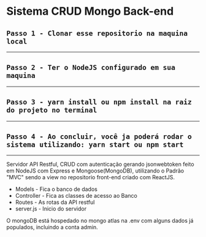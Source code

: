 # Sistema CRUD Mongo Back-end

## `Passo 1 - Clonar esse repositorio na maquina local`

---

## `Passo 2 - Ter o NodeJS configurado em sua maquina`

---

## `Passo 3 - yarn install ou npm install na raiz do projeto no terminal`

---

## `Passo 4 - Ao concluir, você ja poderá rodar o sistema utilizando: yarn start ou npm start`

---

Servidor API Restful, CRUD com autenticação gerando jsonwebtoken feito em NodeJS com Express e Mongoose(MongoDB), utilizando o Padrão "MVC" sendo a view no repositorio front-end criado com ReactJS.

- Models - Fica o banco de dados
- Controller - Fica as classes de acesso ao Banco
- Routes - As rotas da API restful
- server.js - Inicio do servidor

O mongoDB está hospedado no mongo atlas na .env com alguns dados já populados, incluindo a conta admin.
